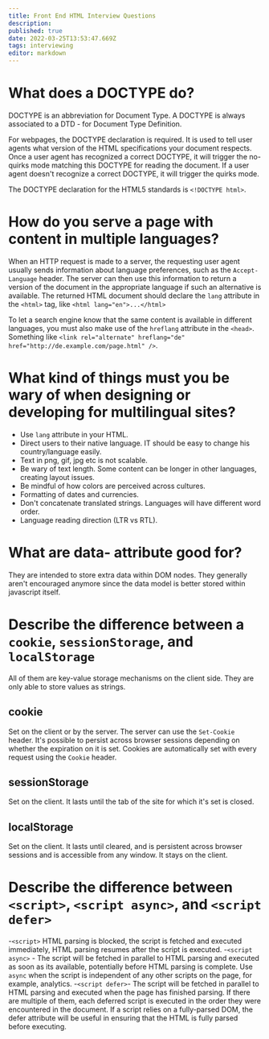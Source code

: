 ```yaml
---
title: Front End HTML Interview Questions
description: 
published: true
date: 2022-03-25T13:53:47.669Z
tags: interviewing
editor: markdown
---
```


# What does a DOCTYPE do?
DOCTYPE is an abbreviation for Document Type. A DOCTYPE is always associated to a DTD - for Document Type Definition. 

For webpages, the DOCTYPE declaration is required. It is used to tell user agents what version of the HTML specifications your document respects. Once a user agent has recognized a correct DOCTYPE, it will trigger the no-quirks mode matching this DOCTYPE for reading the document. If a user agent doesn't recognize a correct DOCTYPE, it will trigger the quirks mode.

The DOCTYPE declaration for the HTML5 standards is `<!DOCTYPE html>`.

# How do you serve a page with content in multiple languages?
When an HTTP request is made to a server, the requesting user agent usually sends information about language preferences, such as the `Accept-Language` header. The server can then use this information to return a version of the document in the appropriate language if such an alternative is available. The returned HTML document should declare the `lang` attribute in the `<html>` tag, like `<html lang="en">...</html>`

To let a search engine know that the same content is available in different languages, you must also make use of the `hreflang` attribute in the `<head>`. Something like `<link rel="alternate" hreflang="de" href="http://de.example.com/page.html" />`. 

# What kind of things must you be wary of when designing or developing for multilingual sites?
- Use `lang` attribute in your HTML.
- Direct users to their native language. IT should be easy to change his country/language easily.
- Text in png, gif, jpg etc is not scalable. 
- Be wary of text length. Some content can be longer in other languages, creating layout issues.
- Be mindful of how colors are perceived across cultures.
- Formatting of dates and currencies. 
- Don't concatenate translated strings. Languages will have different word order.
- Language reading direction (LTR vs RTL).

# What are data- attribute good for?
They are intended to store extra data within DOM nodes. They generally aren't encouraged anymore since the data model is better stored within javascript itself. 

# Describe the difference between a `cookie`, `sessionStorage`, and `localStorage`
All of them are key-value storage mechanisms on the client side. They are only able to store values as strings.
## cookie
Set on the client or by the server. The server can use the `Set-Cookie` header. It's possible to persist across browser sessions depending on whether the expiration on it is set. Cookies are automatically set with every request using the `Cookie` header. 
## sessionStorage
Set on the client. It lasts until the tab of the site for which it's set is closed.
## localStorage
Set on the client. It lasts until cleared, and is persistent across browser sessions and is accessible from any window. It stays on the client.

# Describe the difference between `<script>`, `<script async>`, and `<script defer>`
-`<script>` HTML parsing is blocked, the script is fetched and executed immediately, HTML parsing resumes after the script is executed. 
-`<script async>` - The script will be fetched in parallel to HTML parsing and executed as soon as its available, potentially before HTML parsing is complete. Use `async` when the script is independent of any other scripts on the page, for example, analytics. 
-`<script defer>`- The script will be fetched in parallel to HTML parsing and executed when the page has finished parsing. If there are multiple of them, each deferred script is executed in the order they were encountered in the document. If a script relies on a fully-parsed DOM, the defer attribute will be useful in ensuring that the HTML is fully parsed before executing. 